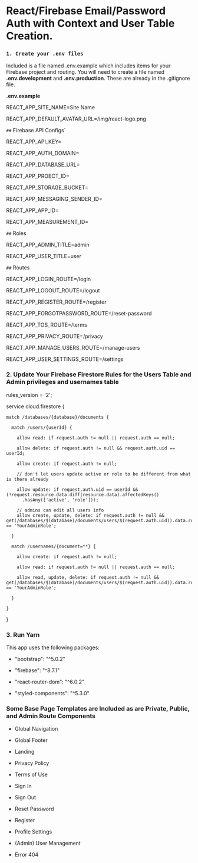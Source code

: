
  

# React/Firebase Email/Password Auth with Context and User Table Creation.

### `1. Create your .env files`

Included is a file named .env.example which includes items for your Firebase project and routing. You will need to create a file named **.env.development** and **.env.production**. These are already in the .gitignore file.


**.env.example**


REACT_APP_SITE_NAME=Site Name

REACT_APP_DEFAULT_AVATAR_URL=/img/react-logo.png

`##` Firebase API Configs`

REACT_APP_API_KEY=

REACT_APP_AUTH_DOMAIN=

REACT_APP_DATABASE_URL=

REACT_APP_PROECT_ID=

REACT_APP_STORAGE_BUCKET=

REACT_APP_MESSAGING_SENDER_ID=

REACT_APP_APP_ID=

REACT_APP_MEASUREMENT_ID=

`##` Roles

REACT_APP_ADMIN_TITLE=admin

REACT_APP_USER_TITLE=user

`##` Routes

REACT_APP_LOGIN_ROUTE=/login

REACT_APP_LOGOUT_ROUTE=/logout

REACT_APP_REGISTER_ROUTE=/register

REACT_APP_FORGOTPASSWORD_ROUTE=/reset-password

REACT_APP_TOS_ROUTE=/terms

REACT_APP_PRIVACY_ROUTE=/privacy

REACT_APP_MANAGE_USERS_ROUTE=/manage-users

REACT_APP_USER_SETTINGS_ROUTE=/settings


### 2. Update Your Firebase Firestore Rules for the Users Table and Admin privileges and usernames table

  rules_version = '2';

  service cloud.firestore {

    match /databases/{database}/documents {

      match /users/{userId} {

        allow read: if request.auth != null || request.auth == null;

        allow delete: if request.auth != null && request.auth.uid == userId;

        allow create: if request.auth != null;

        // don't let users update active or role to be different from what is there already

        allow update: if request.auth.uid == userId && (!request.resource.data.diff(resource.data).affectedKeys()
          .hasAny(['active', 'role']));

        // admins can edit all users info
        allow create, update, delete: if request.auth != null && get(/databases/$(database)/documents/users/$(request.auth.uid)).data.role == 'YourAdminRole';

      }

      match /usernames/{document=**} {

        allow create: if request.auth != null;

        allow read: if request.auth != null || request.auth == null;

        allow read, update, delete: if request.auth != null && get(/databases/$(database)/documents/users/$(request.auth.uid)).data.role == 'YourAdminRole';

      }

    }

  }

### 3. Run Yarn

This app uses the following packages:

- "bootstrap": "^5.0.2"

- "firebase": "^8.7.1"

- "react-router-dom": "^6.0.2"

- "styled-components": "^5.3.0"

  

### Some Base Page Templates are Included as are Private, Public, and Admin Route Components

  
- Global Navigation

- Global Footer

- Landing

- Privacy Policy

- Terms of Use

- Sign In

- Sign Out

- Reset Password

- Register

- Profile Settings

- (Admin) User Management

- Error 404
